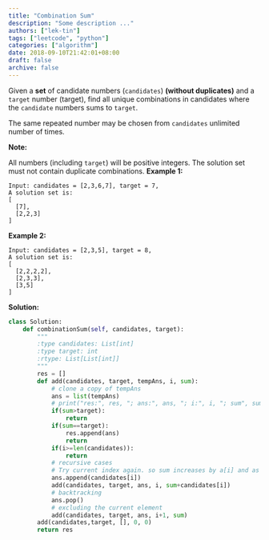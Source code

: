 ```yaml
---
title: "Combination Sum"
description: "Some description ..."
authors: ["lek-tin"]
tags: ["leetcode", "python"]
categories: ["algorithm"]
date: 2018-09-10T21:42:01+08:00
draft: false
archive: false
---
```

Given a **set** of candidate numbers (`candidates`) **(without duplicates)** and a `target` number (target), find all unique combinations in candidates where the `candidate` numbers sums to `target`.

The same repeated number may be chosen from `candidates` unlimited number of times.

**Note:**

All numbers (including `target`) will be positive integers.
The solution set must not contain duplicate combinations.
**Example 1:**
```
Input: candidates = [2,3,6,7], target = 7,
A solution set is:
[
  [7],
  [2,2,3]
]
```
**Example 2:**
```
Input: candidates = [2,3,5], target = 8,
A solution set is:
[
  [2,2,2,2],
  [2,3,3],
  [3,5]
]
```
**Solution:**
```python
class Solution:
    def combinationSum(self, candidates, target):
        """
        :type candidates: List[int]
        :type target: int
        :rtype: List[List[int]]
        """
        res = []
        def add(candidates, target, tempAns, i, sum):
            # clone a copy of tempAns
            ans = list(tempAns)
            # print("res:", res, "; ans:", ans, "; i:", i, "; sum", sum)
            if(sum>target):
                return
            if(sum==target):
                res.append(ans) 
                return
            if(i>=len(candidates)):
                return
            # recursive cases
            # Try current index again. so sum increases by a[i] and as that element can be choosen for unlimited times
            ans.append(candidates[i])
            add(candidates, target, ans, i, sum+candidates[i])
            # backtracking
            ans.pop()
            # excluding the current element
            add(candidates, target, ans, i+1, sum)
        add(candidates,target, [], 0, 0)
        return res
```